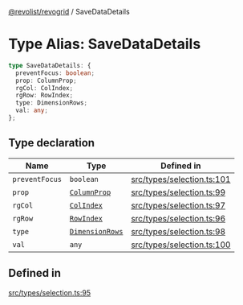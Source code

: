 [@revolist/revogrid](README.md) / SaveDataDetails

# Type Alias: SaveDataDetails

```ts
type SaveDataDetails: {
  preventFocus: boolean;
  prop: ColumnProp;
  rgCol: ColIndex;
  rgRow: RowIndex;
  type: DimensionRows;
  val: any;
};
```

## Type declaration

| Name | Type | Defined in |
| ------ | ------ | ------ |
| `preventFocus` | `boolean` | [src/types/selection.ts:101](https://github.com/revolist/revogrid/blob/aad859c5867a15f34f8919817adea85dcff4ee63/src/types/selection.ts#L101) |
| `prop` | [`ColumnProp`](TypeAlias.ColumnProp.md) | [src/types/selection.ts:99](https://github.com/revolist/revogrid/blob/aad859c5867a15f34f8919817adea85dcff4ee63/src/types/selection.ts#L99) |
| `rgCol` | [`ColIndex`](TypeAlias.ColIndex.md) | [src/types/selection.ts:97](https://github.com/revolist/revogrid/blob/aad859c5867a15f34f8919817adea85dcff4ee63/src/types/selection.ts#L97) |
| `rgRow` | [`RowIndex`](TypeAlias.RowIndex.md) | [src/types/selection.ts:96](https://github.com/revolist/revogrid/blob/aad859c5867a15f34f8919817adea85dcff4ee63/src/types/selection.ts#L96) |
| `type` | [`DimensionRows`](TypeAlias.DimensionRows.md) | [src/types/selection.ts:98](https://github.com/revolist/revogrid/blob/aad859c5867a15f34f8919817adea85dcff4ee63/src/types/selection.ts#L98) |
| `val` | `any` | [src/types/selection.ts:100](https://github.com/revolist/revogrid/blob/aad859c5867a15f34f8919817adea85dcff4ee63/src/types/selection.ts#L100) |

## Defined in

[src/types/selection.ts:95](https://github.com/revolist/revogrid/blob/aad859c5867a15f34f8919817adea85dcff4ee63/src/types/selection.ts#L95)
